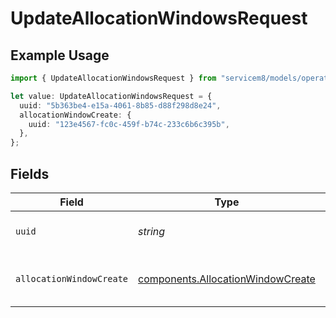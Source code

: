# UpdateAllocationWindowsRequest

## Example Usage

```typescript
import { UpdateAllocationWindowsRequest } from "servicem8/models/operations";

let value: UpdateAllocationWindowsRequest = {
  uuid: "5b363be4-e15a-4061-8b85-d88f298d8e24",
  allocationWindowCreate: {
    uuid: "123e4567-fc0c-459f-b74c-233c6b6c395b",
  },
};
```

## Fields

| Field                                                                                  | Type                                                                                   | Required                                                                               | Description                                                                            |
| -------------------------------------------------------------------------------------- | -------------------------------------------------------------------------------------- | -------------------------------------------------------------------------------------- | -------------------------------------------------------------------------------------- |
| `uuid`                                                                                 | *string*                                                                               | :heavy_check_mark:                                                                     | UUID of the Allocation Window                                                          |
| `allocationWindowCreate`                                                               | [components.AllocationWindowCreate](../../models/components/allocationwindowcreate.md) | :heavy_check_mark:                                                                     | Allocation Window fields to update                                                     |